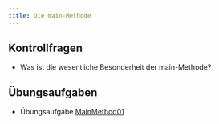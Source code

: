 ```yaml
---
title: Die main-Methode
---
```


## Kontrollfragen
-	Was ist die wesentliche Besonderheit der main-Methode?

## Übungsaufgaben
- Übungsaufgabe [MainMethod01](main-method01.md)
